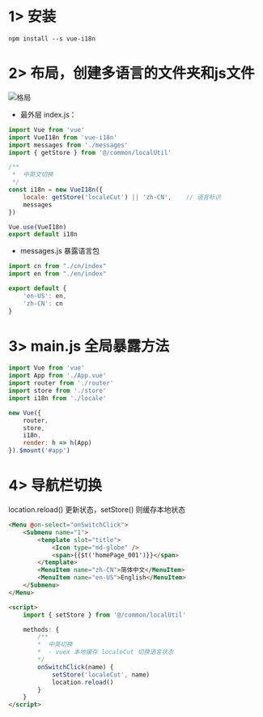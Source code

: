 # 1> 安装 

`npm install --s vue-i18n`

# 2> 布局，创建多语言的文件夹和js文件

![格局](http://120.79.222.255/icon-i18n.png)

- 最外层 index.js：

```js
import Vue from 'vue'
import VueI18n from 'vue-i18n'
import messages from './messages'
import { getStore } from '@/common/localUtil'

/**
 *  中英文切换
 */
const i18n = new VueI18n({
    locale: getStore('localeCut') || 'zh-CN',    // 语言标识
    messages
})

Vue.use(VueI18n)
export default i18n
```

- messages.js 暴露语言包

```js
import cn from "./cn/index"
import en from "./en/index"

export default {
    'en-US': en,
    'zh-CN': cn
}
```

# 3> main.js 全局暴露方法

```js
import Vue from 'vue'
import App from './App.vue'
import router from './router'
import store from './store'
import i18n from './locale'

new Vue({
    router,
    store,
    i18n,
    render: h => h(App)
}).$mount('#app')

```

# 4> 导航栏切换

location.reload() 更新状态，setStore() 则缓存本地状态

```html
<Menu @on-select="onSwitchClick">
    <Submenu name="1">
        <template slot="title">
            <Icon type="md-globe" />
            <span>{{$t('homePage_001')}}</span>
        </template>
        <MenuItem name="zh-CN">简体中文</MenuItem>
        <MenuItem name="en-US">English</MenuItem>
    </Submenu>
</Menu>

<script>
    import { setStore } from '@/common/localUtil'

    methods: {
        /**
        *  中英切换
        *  - vuex 本地缓存 localeCut 切换语言状态
        */
        onSwitchClick(name) {
            setStore('localeCut', name)
            location.reload()
        }
    }
</script>
```